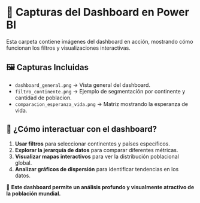 # 📸 Capturas del Dashboard en Power BI

Esta carpeta contiene imágenes del dashboard en acción, mostrando cómo funcionan los filtros y visualizaciones interactivas.

## 🖼️ Capturas Incluidas
- `dashboard_general.png` → Vista general del dashboard.
- `filtro_continente.png` → Ejemplo de segmentación por continente y cantidad de poblacion.
- `comparacion_esperanza_vida.png` → Matriz mostrando la  esperanza de vida.

## 🔎 ¿Cómo interactuar con el dashboard?
1. **Usar filtros** para seleccionar continentes y países específicos.
2. **Explorar la jerarquía de datos** para comparar diferentes métricas.
3. **Visualizar mapas interactivos** para ver la distribución poblacional global.
4. **Analizar gráficos de dispersión** para identificar tendencias en los datos.

🚀 **Este dashboard permite un análisis profundo y visualmente atractivo de la población mundial.**

